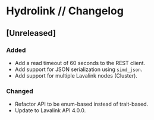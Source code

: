 # Hydrolink // Changelog

## [Unreleased]

### Added

- Add a read timeout of 60 seconds to the REST client.
- Add support for JSON serialization using `simd_json`.
- Add support for multiple Lavalink nodes (Cluster).

### Changed

- Refactor API to be enum-based instead of trait-based.
- Update to Lavalink API 4.0.0.
